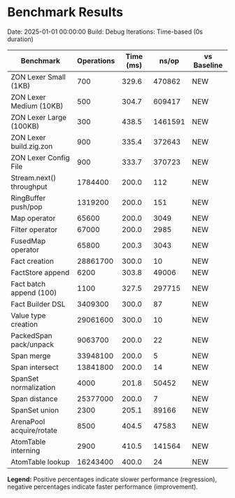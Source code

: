 # Benchmark Results

Date: 2025-01-01 00:00:00
Build: Debug
Iterations: Time-based (0s duration)

| Benchmark | Operations | Time (ms) | ns/op | vs Baseline |
|-----------|------------|-----------|-------|-------------|
| ZON Lexer Small (1KB) | 700 | 329.6 | 470862 | NEW |
| ZON Lexer Medium (10KB) | 500 | 304.7 | 609417 | NEW |
| ZON Lexer Large (100KB) | 300 | 438.5 | 1461591 | NEW |
| ZON Lexer build.zig.zon | 900 | 335.4 | 372643 | NEW |
| ZON Lexer Config File | 900 | 333.7 | 370723 | NEW |
| Stream.next() throughput | 1784400 | 200.0 | 112 | NEW |
| RingBuffer push/pop | 1319200 | 200.0 | 151 | NEW |
| Map operator | 65600 | 200.0 | 3049 | NEW |
| Filter operator | 67000 | 200.0 | 2985 | NEW |
| FusedMap operator | 65800 | 200.3 | 3043 | NEW |
| Fact creation | 28861700 | 300.0 | 10 | NEW |
| FactStore append | 6200 | 303.8 | 49006 | NEW |
| Fact batch append (100) | 1100 | 327.5 | 297715 | NEW |
| Fact Builder DSL | 3409300 | 300.0 | 87 | NEW |
| Value type creation | 29061600 | 300.0 | 10 | NEW |
| PackedSpan pack/unpack | 9063700 | 200.0 | 22 | NEW |
| Span merge | 33948100 | 200.0 | 5 | NEW |
| Span intersect | 13841800 | 200.0 | 14 | NEW |
| SpanSet normalization | 4000 | 201.8 | 50452 | NEW |
| Span distance | 25377000 | 200.0 | 7 | NEW |
| SpanSet union | 2300 | 205.1 | 89166 | NEW |
| ArenaPool acquire/rotate | 8500 | 404.5 | 47583 | NEW |
| AtomTable interning | 2900 | 410.5 | 141564 | NEW |
| AtomTable lookup | 16243400 | 400.0 | 24 | NEW |

**Legend:** Positive percentages indicate slower performance (regression), negative percentages indicate faster performance (improvement).
